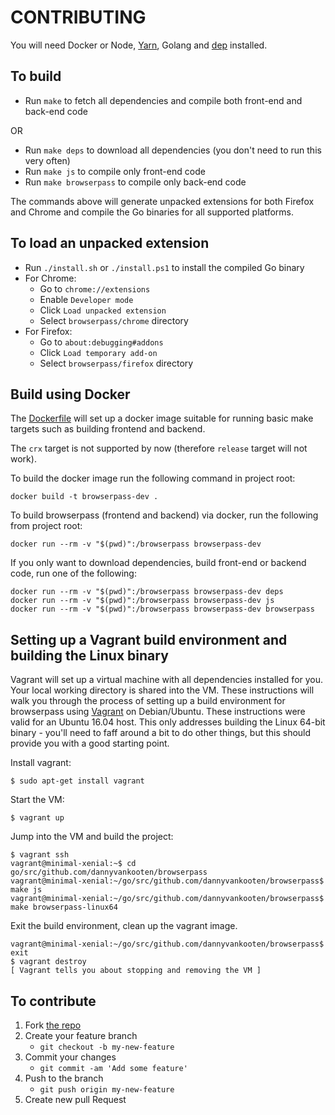 # CONTRIBUTING

You will need Docker or Node, [Yarn](https://yarnpkg.com/), Golang and [dep](https://github.com/golang/dep) installed.

## To build
- Run `make` to fetch all dependencies and compile both front-end and back-end code

OR

- Run `make deps` to download all dependencies (you don't need to run this very often)
- Run `make js` to compile only front-end code
- Run `make browserpass` to compile only back-end code

The commands above will generate unpacked extensions for both Firefox and Chrome and compile the Go binaries for all supported platforms.

## To load an unpacked extension
- Run `./install.sh` or `./install.ps1` to install the compiled Go binary
- For Chrome:
    - Go to `chrome://extensions`
    - Enable `Developer mode`
    - Click `Load unpacked extension`
    - Select `browserpass/chrome` directory
- For Firefox:
    - Go to `about:debugging#addons`
    - Click `Load temporary add-on`
    - Select `browserpass/firefox` directory

## Build using Docker

The [Dockerfile](Dockerfile) will set up a docker image suitable for running basic make targets such as building frontend and backend.

The `crx` target is not supported by now (therefore `release` target will not work).

To build the docker image run the following command in project root:
```shell
docker build -t browserpass-dev .
```

To build browserpass (frontend and backend) via docker, run the following from project root:
```shell
docker run --rm -v "$(pwd)":/browserpass browserpass-dev
```

If you only want to download dependencies, build front-end or backend code, run one of the following:
```shell
docker run --rm -v "$(pwd)":/browserpass browserpass-dev deps
docker run --rm -v "$(pwd)":/browserpass browserpass-dev js
docker run --rm -v "$(pwd)":/browserpass browserpass-dev browserpass
```

## Setting up a Vagrant build environment and building the Linux binary

Vagrant will set up a virtual machine with all dependencies installed for you. Your local working directory is shared into the VM.
These instructions will walk you through the process of setting up a build environment for browserpass using [Vagrant](https://www.vagrantup.com/) on Debian/Ubuntu. These instructions were valid for an Ubuntu 16.04 host. This only addresses building the Linux 64-bit binary - you'll need to faff around a bit to do other things, but this should provide you with a good starting point.

Install vagrant:
```shell
$ sudo apt-get install vagrant
```

Start the VM:
```shell
$ vagrant up
```

Jump into the VM and build the project:
```shell
$ vagrant ssh
vagrant@minimal-xenial:~$ cd go/src/github.com/dannyvankooten/browserpass
vagrant@minimal-xenial:~/go/src/github.com/dannyvankooten/browserpass$ make js
vagrant@minimal-xenial:~/go/src/github.com/dannyvankooten/browserpass$ make browserpass-linux64
```

Exit the build environment, clean up the vagrant image.
```shell
vagrant@minimal-xenial:~/go/src/github.com/dannyvankooten/browserpass$ exit
$ vagrant destroy
[ Vagrant tells you about stopping and removing the VM ]
```

## To contribute

1. Fork [the repo](https://github.com/dannyvankooten/browserpass)
2. Create your feature branch
   * `git checkout -b my-new-feature`
3. Commit your changes
   * `git commit -am 'Add some feature'`
4. Push to the branch
   * `git push origin my-new-feature`
5. Create new pull Request
